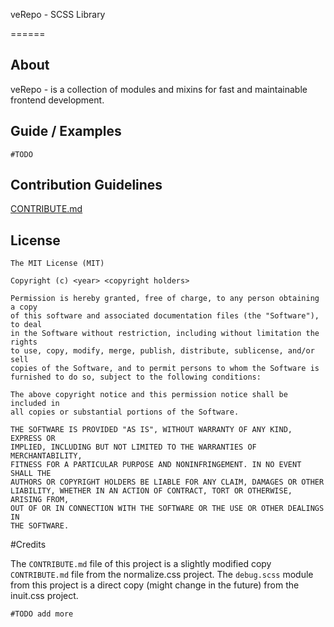 veRepo - SCSS Library

======

## About

veRepo - is a collection of modules and mixins for fast and maintainable frontend development.

## Guide / Examples

	#TODO

## Contribution Guidelines

[CONTRIBUTE.md](CONTRIBUTE.md)

## License

	The MIT License (MIT)

	Copyright (c) <year> <copyright holders>

	Permission is hereby granted, free of charge, to any person obtaining a copy
	of this software and associated documentation files (the "Software"), to deal
	in the Software without restriction, including without limitation the rights
	to use, copy, modify, merge, publish, distribute, sublicense, and/or sell
	copies of the Software, and to permit persons to whom the Software is
	furnished to do so, subject to the following conditions:

	The above copyright notice and this permission notice shall be included in
	all copies or substantial portions of the Software.

	THE SOFTWARE IS PROVIDED "AS IS", WITHOUT WARRANTY OF ANY KIND, EXPRESS OR
	IMPLIED, INCLUDING BUT NOT LIMITED TO THE WARRANTIES OF MERCHANTABILITY,
	FITNESS FOR A PARTICULAR PURPOSE AND NONINFRINGEMENT. IN NO EVENT SHALL THE
	AUTHORS OR COPYRIGHT HOLDERS BE LIABLE FOR ANY CLAIM, DAMAGES OR OTHER
	LIABILITY, WHETHER IN AN ACTION OF CONTRACT, TORT OR OTHERWISE, ARISING FROM,
	OUT OF OR IN CONNECTION WITH THE SOFTWARE OR THE USE OR OTHER DEALINGS IN
	THE SOFTWARE.

#Credits

The `CONTRIBUTE.md` file of this project is a slightly modified copy `CONTRIBUTE.md` file from the normalize.css project.
The `debug.scss` module from this project is a direct copy (might change in the future) from the inuit.css project. 

	#TODO add more